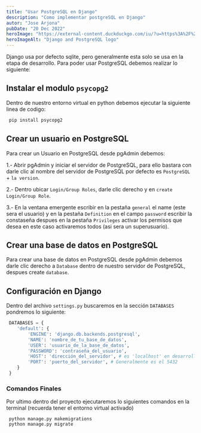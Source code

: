 ```yaml
---
title: "Usar PostgreSQL en Django"
description: "Como implementar postgreSQL en Django"
autor: "Jose Arjona"
pubDate: "20 Dec 2022"
heroImage: "https://external-content.duckduckgo.com/iu/?u=https%3A%2F%2Fi.pinimg.com%2F474x%2Fc5%2F1a%2F26%2Fc51a267acfd057acefe465fd932348be--coding-blog.jpg&f=1&nofb=1&ipt=cb13843e6e3ef73ae554958130b59f8d3a9075536100464ef1f9d441ab6cb3d6&ipo=images"
heroImageAlt: "Django and PostgreSQL logo"
---
```


Django usa por defecto sqlite, pero generalmente esta solo se usa en la etapa de desarrollo. Para poder usar PostgreSQL debemos realizar lo siguiente:

## Instalar el modulo `psycopg2`

Dentro de nuestro entorno virtual en python debemos ejecutar la siguiente linea de codigo:

```sh
 pip install psycopg2

```

## Crear un usuario en PostgreSQL

Para crear un Usuario en PostgreSQL desde pgAdmin debemos:

1.- Abrir pgAdmin y iniciar el servidor de PostgreSQL, para ello bastara con darle clic al nombre del servidor de PostgreSQL por defecto es `PostgreSQL` + `la version`.

2.- Dentro ubicar `Login/Group Roles`, darle clic derecho y en `create` `Login/Group Role`.

3.- En la ventana emergente escribir en la pestaña `general` el name (este sera el usuario) y en la pestaña `Definition` en el campo `password` escribir la constaseña despues en la pestaña `Privileges` activar los permisos que desea en este caso activaremos todos (asi sera un superusuario).

## Crear una base de datos en PostgreSQL

Para crear una base de datos en PostgreSQL desde pgAdmin debemos darle clic derecho a `Database` dentro de nuestro servidor de PostgreSQL, despues create `database`.

## Configuración en Django

Dentro del archivo `settings.py` buscaremos en la sección `DATABASES` pondremos lo siguiente:

```python
 DATABASES = {
    'default': {
        'ENGINE': 'django.db.backends.postgresql',
        'NAME': 'nombre_de_tu_base_de_datos',
        'USER': 'usuario_de_la_base_de_datos',
        'PASSWORD': 'contraseña_del_usuario',
        'HOST': 'dirección_del_servidor', # es 'localhost' en desarrollo
        'PORT': 'puerto_del_servidor', # Generalmente es el 5432
    }
 }
```

### Comandos Finales

Por ultimo dentro del proyecto ejecutaremos lo siguientes comandos en la terminal (recuerda tener el entorno virtual activado)

```shell
 python manage.py makemigrations
 python manage.py migrate
```
